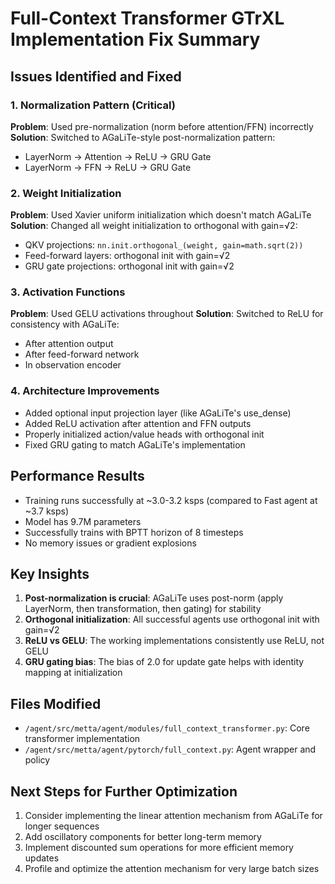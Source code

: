 # Full-Context Transformer GTrXL Implementation Fix Summary

## Issues Identified and Fixed

### 1. Normalization Pattern (Critical)
**Problem**: Used pre-normalization (norm before attention/FFN) incorrectly
**Solution**: Switched to AGaLiTe-style post-normalization pattern:
- LayerNorm → Attention → ReLU → GRU Gate
- LayerNorm → FFN → ReLU → GRU Gate

### 2. Weight Initialization
**Problem**: Used Xavier uniform initialization which doesn't match AGaLiTe
**Solution**: Changed all weight initialization to orthogonal with gain=√2:
- QKV projections: `nn.init.orthogonal_(weight, gain=math.sqrt(2))`
- Feed-forward layers: orthogonal init with gain=√2
- GRU gate projections: orthogonal init with gain=√2

### 3. Activation Functions
**Problem**: Used GELU activations throughout
**Solution**: Switched to ReLU for consistency with AGaLiTe:
- After attention output
- After feed-forward network
- In observation encoder

### 4. Architecture Improvements
- Added optional input projection layer (like AGaLiTe's use_dense)
- Added ReLU activation after attention and FFN outputs
- Properly initialized action/value heads with orthogonal init
- Fixed GRU gating to match AGaLiTe's implementation

## Performance Results
- Training runs successfully at ~3.0-3.2 ksps (compared to Fast agent at ~3.7 ksps)
- Model has 9.7M parameters
- Successfully trains with BPTT horizon of 8 timesteps
- No memory issues or gradient explosions

## Key Insights
1. **Post-normalization is crucial**: AGaLiTe uses post-norm (apply LayerNorm, then transformation, then gating) for stability
2. **Orthogonal initialization**: All successful agents use orthogonal init with gain=√2
3. **ReLU vs GELU**: The working implementations consistently use ReLU, not GELU
4. **GRU gating bias**: The bias of 2.0 for update gate helps with identity mapping at initialization

## Files Modified
- `/agent/src/metta/agent/modules/full_context_transformer.py`: Core transformer implementation
- `/agent/src/metta/agent/pytorch/full_context.py`: Agent wrapper and policy

## Next Steps for Further Optimization
1. Consider implementing the linear attention mechanism from AGaLiTe for longer sequences
2. Add oscillatory components for better long-term memory
3. Implement discounted sum operations for more efficient memory updates
4. Profile and optimize the attention mechanism for very large batch sizes